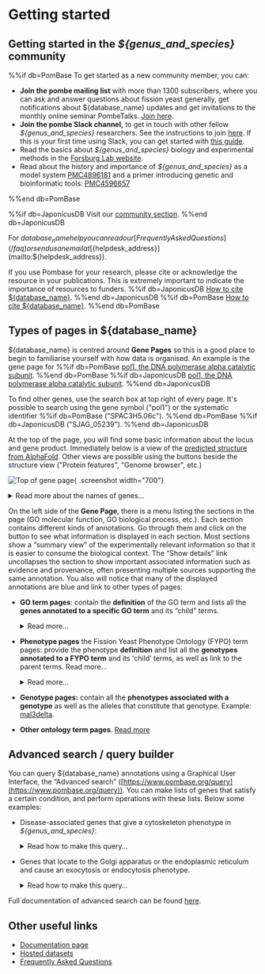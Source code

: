 # Getting started


## Getting started in the *${genus_and_species}* community

%%if db=PomBase
To get started as a new community member, you can:

- **Join the pombe mailing list** with more than 1300 subscribers, where you can ask and answer questions about fission yeast generally, get notifications about ${database_name} updates and get invitations to the monthly online seminar PombeTalks. [Join here](https://lists.cam.ac.uk/sympa/subscribe/ucam-pombelist).
- **Join the pombe Slack channel,** to get in touch with other fellow *${genus_and_species}* researchers. See the instructions to join [here](https://www.pombase.org/faq/how-can-i-join-pombeslack). If this is your first time using Slack, you can get started with [this guide](https://www.youtube.com/watch?v=RRxQQxiM7AA).
- Read the basics about *${genus_and_species}* biology and experimental methods in the [Forsburg Lab website](https://dornsife.usc.edu/pombenet/about-pombe/).
- Read about the history and importance of *${genus_and_species}* as a model system [PMC4896181](https://www.ncbi.nlm.nih.gov/pmc/articles/PMC4896181/) and a primer introducing genetic and bioinformatic tools: [PMC4596657](https://www.ncbi.nlm.nih.gov/pmc/articles/PMC4596657/)

%%end db=PomBase

%%if db=JaponicusDB
Visit our [community section](/community).
%%end db=JaponicusDB

For ${database_name} help you can read our [Frequently Asked Questions](/faq) or send us an email at [${helpdesk_address}](mailto:${helpdesk_address}).

If you use Pombase for your research, please cite or acknowledge the resource in your publications. This is extremely important to indicate the importance of resources to funders.
%%if db=JaponicusDB
[How to cite ${database_name}](/about/citing-japonicusdb).
%%end db=JaponicusDB
%%if db=PomBase
[How to cite ${database_name}](/about/citing-pombase).
%%end db=PomBase

## Types of pages in ${database_name}

${database_name} is centred around **Gene Pages** so this is a good
place to begin to familiarise yourself with how data is organised.  An
example is the gene page for
%%if db=PomBase
[pol1, the DNA polymerase alpha catalytic subunit](/gene/SPAC3H5.06c).
%%end db=PomBase
%%if db=JaponicusDB
[pol1, the DNA polymerase alpha catalytic subunit](/gene/SJAG_05239).
%%end db=JaponicusDB

To find other genes, use the search box at top right of every page.
It's possible to search using the gene symbol ("pol1") or the systematic
identifier
%%if db=PomBase
("SPAC3H5.06c").
%%end db=PomBase
%%if db=JaponicusDB
("SJAG_05239").
%%end db=JaponicusDB

At the top of the page, you will find some basic information about the
locus and gene product.  Immediately below is a view of the
[predicted structure from AlphaFold](https://alphafold.ebi.ac.uk/entry/P28040).
Other views are possible using the buttons beside the structure view
("Protein features", "Genome browser", etc.)

![Top of gene page](assets/gene_page_top_part.png){ .screenshot width="700"}

<details>
<summary>
Read more about the names of genes…
</summary>
<p>The same gene may be known by different names. In ${database_name},
we consider three types:</p>
<ul>
<li><strong>Systematic ID</strong>, a unique identifier that represents
exclusively this gene in <em>${genus_and_species}</em>.</li>
<li><strong>Gene standard name,</strong> the most commonly used name of
this gene, that may not be exclusive to pombe, and could even be used as
a synonym of other fission yeast genes. This name will frequently be the
same as the orthologous gene in <em>S. cerevisiae</em>, (the ortholog of
pol1 in <em>S. cerevisiae</em> is also called pol1), but be aware there
are many notable examples where the same name is used for different
genes in other species. Some genes don’t yet have a standard name, but
if you study them you can <a
href="/submit-data/gene-naming-guidelines">name them</a>.</li>
<li><strong>Synonyms,</strong> alternative names for this gene that have
been used in the literature before. We encourage you to use the standard
name in publications where possible.</li>
</ul>
</details>

On the left side of the **Gene Page**, there is a menu listing the sections in the page (GO molecular function, GO biological process, etc.). Each section contains different kinds of annotations. Go through them and click on the <img src="/assets/info_icon.svg" style="width: 1em"/> button to see what information is displayed in each section. Most sections show a “summary view” of the experimentally relevant information so that it is easier to consume the biological context. The “Show details” link uncollapses the section to show important associated information such as evidence and provenance, often presenting multiple sources supporting the same annotation. You also will notice that many of the displayed annotations are blue and link to other types of pages:

- **GO term pages**: contain the **definition** of the GO term and lists all the **genes annotated to a specific GO term** and its “child” terms.
    <details>
    <summary>
    Read more…
    </summary>
    <ul>
    <li>GO annotations <strong>link</strong> <strong>a gene to a GO
    term</strong> that describes the molecular function(s) of its gene
    products, the process(es) they are involved in their localisation in the
    cell or their presence in macromolecular complexes.</li>
    <li>A term name may change over time, but if the <em>meaning</em> of a
    definition changes the term must be obsoleted, and the associated genes
    reannotated to the correct definition. This makes the term definition
    critical and curators must always ensure that the definition is
    appropriate for the annotation.</li>
    <li>A GO term can be linked to several parent terms through
    relationships. Let’s take the term <a
    href="https://www.ebi.ac.uk/QuickGO/term/GO:0001055">GO:0001055</a> (RNA
    polymerase II activity), graph below.
    <ul>
    <li>RNA polymerase II activity is a GO molecular function.</li>
    <li>This activity is a specific type of <a
    href="https://www.ebi.ac.uk/QuickGO/term/GO:0003899">GO:0003899</a>
    (DNA-directed 5’-3’ RNA polymerase activity), so <a
    href="https://www.ebi.ac.uk/QuickGO/term/GO:0001055">GO:0001055</a> is
    linked to <a
    href="https://www.ebi.ac.uk/QuickGO/term/GO:0003899">GO:0003899</a>
    through an <strong>is_a</strong> relationship.</li>
    <li>This activity is part of the GO biological process <a
    href="https://www.ebi.ac.uk/QuickGO/term/GO:0006366">GO:0006366</a>
    (Transcription by RNA polymerase II), so <a
    href="https://www.ebi.ac.uk/QuickGO/term/GO:0001055">GO:0001055</a> is
    linked to <a
    href="https://www.ebi.ac.uk/QuickGO/term/GO:0006366">GO:0006366</a>
    through a <strong>part_of</strong> relationship.</li>
    <li>This activity occurs at the GO cellular component <a
    href="https://www.ebi.ac.uk/QuickGO/term/GO:0000785">GO:0000785</a>
    (chromatin) so <a
    href="https://www.ebi.ac.uk/QuickGO/term/GO:0001055">GO:0001055</a> is
    linked to <a
    href="https://www.ebi.ac.uk/QuickGO/term/GO:0000785">GO:0000785</a>
    through a <strong>occurs_in</strong> relationship. <img
    src="assets/getting_started_go_tree.png"
    title="AmiGO ontology relationship tree for GO:0001055" width="500"
    alt="AmiGO ontology relationship tree for GO:0001055" /></li>
    </ul></li>
    <li>In ${database_name} GO term pages, for simplicity we do not present
    inter-ontology links and only link to children and parent terms of the
    same ‘aspect’ (i.e molecular function, biological process, cellular
    component) these include terms related to each other by the
    relationships is_a, part_of and the 3 ‘regulates’ relationships. For
    instance, in the page of GO molecular function <a
    href="https://www.pombase.org/term/GO:0003899">GO:0003899</a>
    (DNA-directed 5’-3’ RNA polymerase activity):
    <ul>
    <li>We include <a
    href="https://www.pombase.org/term/GO:0001055">GO:0001055</a> (RNA
    polymerase II activity), which is also a GO molecular function, linked
    to GO:0003899 through an <strong>is_a</strong> relationship</li>
    <li>We do not include the cellular component <a
    href="https://www.pombase.org/term/GO:0000428">GO:0000428</a>, linked to
    the molecular function GO:0003899 through a <strong>capable_of</strong>
    relationship.</li>
    <li>If you expand a term by clicking on the ‘+’ icon on its left, you
    can see the relationship to the term in the current page.</li>
    </ul></li>
    <li>Learn more about GO, its development and use in analyses in <a
    href="https://www.youtube.com/watch?v=6Am2VMbyTm4">this webinar</a> by
    former PomBase curator Antonia Lock.</li>
    </ul>
    </details>

- **Phenotype pages** the Fission Yeast Phenotype Ontology (FYPO) term pages: provide the phenotype **definition** and list all the **genotypes annotated to a FYPO term** and its 'child’ terms, as well as link to the parent terms. Read more…
    <details>
    <summary>
    Read more…
    </summary>
    <ul>
    <li>As for GO, the simplest relationship between FYPO terms is
    <strong>is_a</strong>, in which the child term describes a more specific
    phenotype than the parent. For example, <a
    href="https://www.pombase.org/term/FYPO:0006885">FYPO:0006885</a>
    (decreased protein level at mitotic spindle) <strong>is_a</strong> <a
    href="https://www.pombase.org/term/FYPO:0001324">FYPO:0001324</a>
    (decreased protein level during vegetative growth), which in turn
    <strong>is_a</strong> <a
    href="https://www.pombase.org/term/FYPO:0001325">FYPO:0001325</a>
    (altered protein level during vegetative growth).</li>
    <li>Other relationships also exist, such as <strong>output_of</strong>,
    which links a given phenotype to another that causes it. For example, <a
    href="https://www.pombase.org/term/FYPO:0000118">FYPO:0000118</a>
    (multiseptate vegetative cell) is <strong>output_of</strong> <a
    href="https://www.pombase.org/term/FYPO:0000032">FYPO:0000032</a>
    (abnormal cytokinesis). Therefore, in the page of <a
    href="https://www.pombase.org/term/FYPO:0000032">FYPO:0000032</a>, the
    annotations of <a
    href="https://www.pombase.org/term/FYPO:0000118">FYPO:0000118</a> are
    also displayed.</li>
    <li>Read more about FYPO, our phenotype ontology here.</li>
    </ul>
    </details>

- **Genotype pages:** contain all the **phenotypes associated with a genotype** as well as the alleles that constitute that genotype. Example: [mal3delta](https://www.pombase.org/genotype/mal3delta).

- **Other ontology term pages**. [Read more](https://www.pombase.org/documentation/ontology-term-page)

## Advanced search / query builder

You can query ${database_name} annotations using a Graphical User Interface, the “Advanced search” ([https://www.pombase.org/query](https://www.pombase.org/query)). You can make lists of genes that satisfy a certain condition, and perform operations with these lists. Below some examples:

* Disease-associated genes that give a cytoskeleton phenotype in
<em>${genus_and_species}</em>:
    <details>
    <summary>
    Read how to make this query…
    </summary>
    <ul>
    <li>Get the list of all disease-associated genes:
    <ul>
    <li>Click on <em>Commonly used queries &gt; All disease associated
    genes.</em></li>
    </ul></li>
    <li>Get the list of all genes annotated with a cytoskeleton phenotype:
    <ul>
    <li>Click on <em>Phenotype</em></li>
    <li>Type “abnormal cytoskeleton” and select FYPO:0002397.</li>
    <li>Click on <em>Submit</em></li>
    </ul></li>
    <li>You should see two queries in the <em>Combine queries</em> table
    below named “genes annotated with”abnormal cytoskeleton” […]” and ”All
    disease associated genes”. Select both by clicking on the tickbox on the
    left.</li>
    <li>Then click on <em>intersect / and</em>. This will generate an
    intersection of both lists (genes present in both) with genes that
    satisfies both conditions.</li>
    <li>The number in the “Results” column is the number of genes that
    satisfy those conditions. Click on it to see the lists of genes.</li>
    <li>In that page, you can choose the columns to be displayed, and export
    your data for further usage.</li>
    </ul>
    </details>

* Genes that locate to the Golgi apparatus or the endoplasmic reticulum
and cause an exocytosis or endocytosis phenotype.
    <details>
    <summary>
    Read how to make this query…
    </summary>
    <ul>
    <li>Get the list of all genes that have annotations saying that one of
    their gene products locates to the Golgi apparatus (they are annotated
    to GO:0005794, “Golgi apparatus”):
    <ul>
    <li>Click on <em>GO</em></li>
    <li>Type “Golgi apparatus” and select GO:0005794.</li>
    <li>Click on Submit</li>
    </ul></li>
    <li>Get the list of all genes that have annotations saying that one of
    their gene products locates to the endoplasmic reticulum (they are
    annotated to GO:0005783, “endoplasmic reticulum”).
    <ul>
    <li>Click on <em>GO</em></li>
    <li>Type “endoplasmic reticulum” and select GO:0005783.</li>
    <li>Click on Submit</li>
    </ul></li>
    <li>In the <em>Combine queries</em> table below, select both <em>genes
    annotated with “Golgi apparatus”</em> and <em>genes annotated with
    “endoplasmic reticulum”</em> by clicking on the tickbox on the
    left.</li>
    <li>Then click on <em>Union / or</em>. This will generate a union of
    both lists (genes present in either of the lists) with genes that
    satisfy either condition.</li>
    <li>Get the list of all genes annotated with an exocytosis phenotype:
    <ul>
    <li>Click on <em>Phenotype</em></li>
    <li>Type “abnormal exocytosis” and select FYPO:0007873</li>
    <li>Click on <em>Submit</em></li>
    </ul></li>
    <li>Get the list of all genes annotated with an endocytosis phenotype:
    <ul>
    <li>Click on <em>Phenotype</em></li>
    <li>Type “abnormal endocytosis” and select FYPO:0003886</li>
    <li>Click on <em>Submit</em></li>
    </ul></li>
    <li>Do a union of the phenotype lists, as for the GO terms.</li>
    <li>Still in the <em>Combine queries</em> table, select both union
    lists, and click on <em>intersect / and</em>. This will generate an
    intersection of both lists (genes present in both) with genes that
    satisfies both conditions.</li>
    <li>The number in the “Results” column is the number of genes that
    satisfy those conditions. Click on it to see the lists of genes.</li>
    <li>In that page, you can choose the columns to be displayed, and export
    your data for further usage.</li>
    </ul>
    </details>

Full documentation of advanced search can be found [here](/documentation/advanced-search).

## Other useful links

- [Documentation page](/documentation)
- [Hosted datasets](/datasets)
- [Frequently Asked Questions](/faq)

